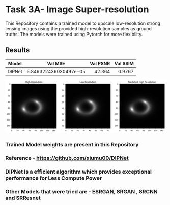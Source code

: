 
# Task 3A-  Image Super-resolution 


This Repository contains a trained model to upscale low-resolution strong lensing images using the provided high-resolution samples as ground truths. The models were trained using Pytorch for more flexibility.

## Results
 
| Model   |     Val MSE      |  Val PSNR | Val SSIM |
|----------|:-------------:|------:|------:|
| DIPNet |  5.846322436030497e-05 | 42.364 | 0.9767 |

![alt text](https://github.com/arnesh2212/DeepLense/blob/main/Task3%20-%20SuperResolution/2.png)

### Trained Model weights are present in this Repository
### Reference - https://github.com/xiumu00/DIPNet
### DIPNet Is a efficient algorithm which provides exceptional performance for Less Compute Power
### Other Models that were tried are - ESRGAN, SRGAN , SRCNN and SRResnet
